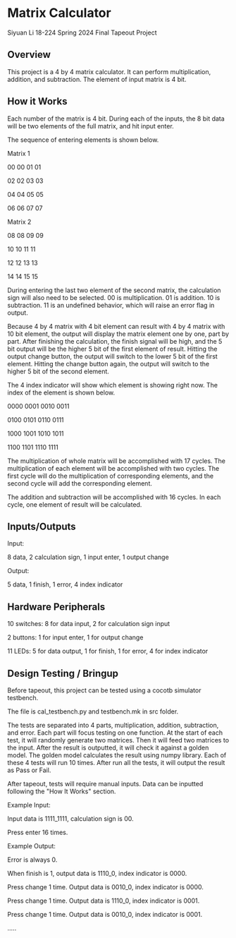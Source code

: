 # Matrix Calculator

Siyuan Li
18-224 Spring 2024 Final Tapeout Project

## Overview

This project is a 4 by 4 matrix calculator. It can perform multiplication, addition, and subtraction. The element of input matrix is 4 bit.

## How it Works

Each number of the matrix is 4 bit. During each of the inputs, the 8 bit data will be two elements of the full matrix, and hit input enter.

The sequence of entering elements is shown below.

Matrix 1
  
00 00 01 01

02 02 03 03

04 04 05 05

06 06 07 07

Matrix 2

08 08 09 09

10 10 11 11

12 12 13 13

14 14 15 15

During entering the last two element of the second matrix, the calculation sign will also need to be selected. 00 is multiplication. 01 is addition. 10 is subtraction. 11 is an undefined behavior, which will raise an error flag in output.

Because 4 by 4 matrix with 4 bit element can result with 4 by 4 matrix with 10 bit element, the output will display the matrix element one by one, part by part. After finishing the calculation, the finish signal will be high, and the 5 bit output will be the higher 5 bit of the first element of result. Hitting the output change button, the output will switch to the lower 5 bit of the first element. Hitting the change button again, the output will switch to the higher 5 bit of the second element.

The 4 index indicator will show which element is showing right now. The index of the element is shown below.

0000 0001 0010 0011

0100 0101 0110 0111

1000 1001 1010 1011

1100 1101 1110 1111

The multiplication of whole matrix will be accomplished with 17 cycles. The multiplication of each element will be accomplished with two cycles. The first cycle will do the multiplication of corresponding elements, and the second cycle will add the corresponding element.

The addition and subtraction will be accomplished with 16 cycles. In each cycle, one element of result will be calculated.

## Inputs/Outputs

Input:

8 data, 2 calculation sign, 1 input enter, 1 output change

Output:

5 data, 1 finish, 1 error, 4 index indicator

## Hardware Peripherals

10 switches: 8 for data input, 2 for calculation sign input

2 buttons: 1 for input enter, 1 for output change

11 LEDs: 5 for data output, 1 for finish, 1 for error, 4 for index indicator

## Design Testing / Bringup

Before tapeout, this project can be tested using a cocotb simulator testbench.

The file is cal_testbench.py and testbench.mk in src folder.

The tests are separated into 4 parts, multiplication, addition, subtraction, and error. Each part will focus testing on one function. At the start of each test, it will randomly generate two matrices. Then it will feed two matrices to the input. After the result is outputted, it will check it against a golden model. The golden model calculates the result using numpy library. Each of these 4 tests will run 10 times. After run all the tests, it will output the result as Pass or Fail.

After tapeout, tests will require manual inputs. Data can be inputted following the "How It Works" section.

Example Input:

Input data is 1111_1111, calculation sign is 00.

Press enter 16 times.

Example Output: 

Error is always 0.

When finish is 1, output data is 1110_0, index indicator is 0000.

Press change 1 time. Output data is 0010_0, index indicator is 0000.

Press change 1 time. Output data is 1110_0, index indicator is 0001.

Press change 1 time. Output data is 0010_0, index indicator is 0001.

.....
